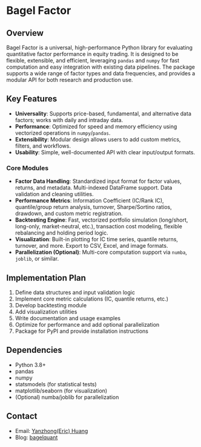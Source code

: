 # Bagel Factor

## Overview

Bagel Factor is a universal, high-performance Python library for evaluating quantitative factor performance in equity trading. It is designed to be flexible, extensible, and efficient, leveraging `pandas` and `numpy` for fast computation and easy integration with existing data pipelines. The package supports a wide range of factor types and data frequencies, and provides a modular API for both research and production use.

## Key Features

- **Universality**: Supports price-based, fundamental, and alternative data factors; works with daily and intraday data.
- **Performance**: Optimized for speed and memory efficiency using vectorized operations in `numpy`/`pandas`.
- **Extensibility**: Modular design allows users to add custom metrics, filters, and workflows.
- **Usability**: Simple, well-documented API with clear input/output formats.

### Core Modules

- **Factor Data Handling**: Standardized input format for factor values, returns, and metadata. Multi-indexed DataFrame support. Data validation and cleaning utilities.
- **Performance Metrics**: Information Coefficient (IC/Rank IC), quantile/group return analysis, turnover, Sharpe/Sortino ratios, drawdown, and custom metric registration.
- **Backtesting Engine**: Fast, vectorized portfolio simulation (long/short, long-only, market-neutral, etc.), transaction cost modeling, flexible rebalancing and holding period logic.
- **Visualization**: Built-in plotting for IC time series, quantile returns, turnover, and more. Export to CSV, Excel, and image formats.
- **Parallelization (Optional)**: Multi-core computation support via `numba`, `joblib`, or similar.

## Implementation Plan

1. Define data structures and input validation logic
2. Implement core metric calculations (IC, quantile returns, etc.)
3. Develop backtesting module
4. Add visualization utilities
5. Write documentation and usage examples
6. Optimize for performance and add optional parallelization
7. Package for PyPI and provide installation instructions

## Dependencies

- Python 3.8+
- pandas
- numpy
- statsmodels (for statistical tests)
- matplotlib/seaborn (for visualization)
- (Optional) numba/joblib for parallelization

## Contact

- Email: [Yanzhong(Eric) Huang](mailto:eric.yanzhong.huang@gmail.com)
- Blog: [bagelquant](https://bagelquant.com)
